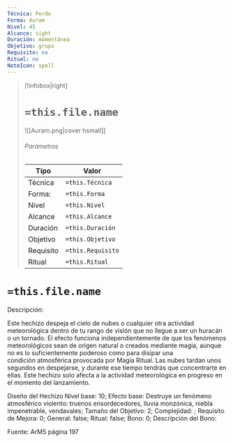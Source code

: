 ```yaml
---
Técnica: Perdo
Forma: Auram
Nivel: 45
Alcance: sight 
Duración: momentánea  
Objetivo: grupo
Requisito: no
Ritual: no
NoteIcon: spell
---
```


> [!infobox|right]
> # `=this.file.name`
> ![[Auram.png|cover hsmall]]
> ###### Parámetros
> Tipo |  Valor |
> ---|---|
> Técnica  | `=this.Técnica`  |
> Forma: | `=this.Forma`  |
> Nivel | `=this.Nivel`  |
> Alcance | `=this.Alcance` |
> Duración | `=this.Duración` |
> Objetivo | `=this.Objetivo` |
> Requisito | `=this.Requisito` |
> Ritual | `=this.Ritual` |

# `=this.file.name`
Descripción: <p>Este hechizo despeja el cielo de nubes o cualquier otra actividad meteorológica dentro de tu rango de visión que no llegue a ser un huracán o un tornado. El efecto funciona independientemente de que los fenómenos meteorológicos sean de origen natural o creados mediante magia, aunque no es lo suficientemente poderoso como para disipar una condición atmosférica provocada por Magia Ritual. Las nubes tardan unos segundos en despejarse, y durante ese tiempo tendrás que concentrarte en ellas. Este hechizo solo afecta a la actividad meteorológica en progreso en el momento del lanzamiento.</p>

Diseño del Hechizo
Nivel base: 10; Efecto base: Destruye un fenómeno atmosférico violento: truenos ensordecedores, lluvia monzónica, niebla impenetrable, vendavales;  Tamaño del Objetivo: 2; Complejidad: ; Requisito de Mejora: 0; General: false; Ritual: false; Bono: 0; Descripción del Bono: 

Fuente: ArM5 página 197